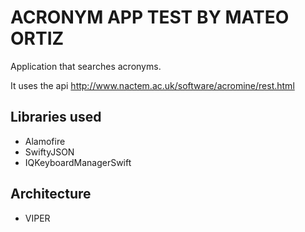 # ACRONYM APP TEST BY MATEO ORTIZ

Application that searches acronyms.

It uses the api http://www.nactem.ac.uk/software/acromine/rest.html


## Libraries used

- Alamofire
- SwiftyJSON
- IQKeyboardManagerSwift


## Architecture

- VIPER

